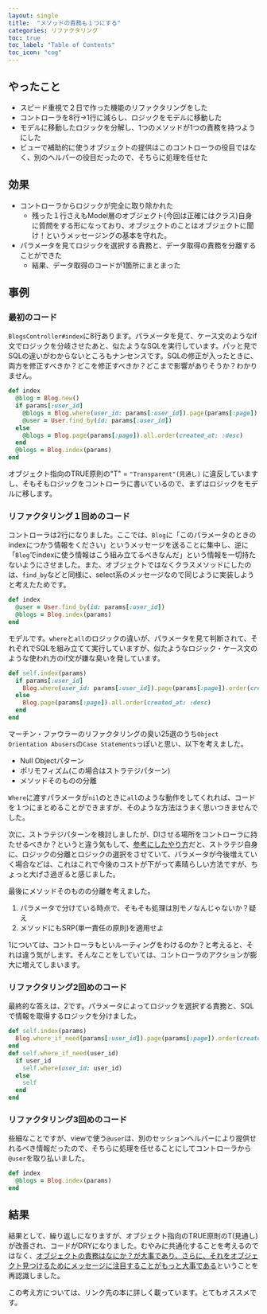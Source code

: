 ```yaml
---
layout: single
title:  "メソッドの責務も１つにする"
categories: リファクタリング
toc: true
toc_label: "Table of Contents"
toc_icon: "cog"
---
```


## やったこと

* スピード重視で２日で作った機能のリファクタリングをした
* コントローラを8行→1行に減らし、ロジックをモデルに移動した
* モデルに移動したロジックを分解し、1つのメソッドが1つの責務を持つようにした
* ビューで補助的に使うオブジェクトの提供はこのコントローラの役目ではなく、別のヘルパーの役目だったので、そちらに処理を任せた

## 効果

* コントローラからロジックが完全に取り除かれた
  * 残った１行さえもModel層のオブジェクト(今回は正確にはクラス)自身に質問をする形になっており、オブジェクトのことはオブジェクトに聞け！というメッセージングの基本を守れた。
* パラメータを見てロジックを選択する責務と、データ取得の責務を分離することができた
  * 結果、データ取得のコードが1箇所にまとまった

## 事例

### 最初のコード

`BlogsController#index`に8行あります。パラメータを見て、ケース文のようなif文でロジックを分岐させたあと、似たようなSQLを実行しています。パッと見でSQLの違いがわからないところもナンセンスです。SQLの修正が入ったときに、両方を修正すべきか？どこを修正すべきか？どこまで影響がありそうか？わかりません。

```ruby
def index
  @blog = Blog.new()
  if params[:user_id]
    @blogs = Blog.where(user_id: params[:user_id]).page(params[:page]).order(created_at: :desc)
    @user = User.find_by(id: params[:user_id])
  else
    @blogs = Blog.page(params[:page]).all.order(created_at: :desc)
  end
  @blogs = Blog.index(params)
end
```

オブジェクト指向のTRUE原則の"T" = `"Transparent"(見通し)` に違反していますし、そもそもロジックをコントローラに書いているので、まずはロジックをモデルに移します。

### リファクタリング１回めのコード

コントローラは2行になりました。ここでは、`Blog`に「このパラメータのときのindexにつかう情報をください」というメッセージを送ることに集中し、逆に「`Blog`でindexに使う情報はこう組み立てるべきなんだ」という情報を一切持たないようにさせました。また、オブジェクトではなくクラスメソッドにしたのは、`find_by`などと同様に、select系のメッセージなので同じように実装しようと考えたためです。

```ruby
def index
  @user = User.find_by(id: params[:user_id])
  @blogs = Blog.index(params)
end
```

モデルです。`where`と`all`のロジックの違いが、パラメータを見て判断されて、それぞれでSQLを組み立てて実行していますが、似たようなロジック・ケース文のような使われ方のif文が嫌な臭いを発しています。

```ruby
def self.index(params)
  if params[:user_id]
    Blog.where(user_id: params[:user_id]).page(params[:page]).order(created_at: :desc)
  else
    Blog.page(params[:page]).all.order(created_at: :desc)
  end
end
```

マーチン・ファウラーのリファクタリングの臭い25選のうち`Object Orientation Abusers`の`Case Statements`っぽいと思い、以下を考えました。

* Null Objectパターン
* ポリモフィズム(この場合はストラテジパターン)
* メソッドそのものの分離

`Where`に渡すパラメータが`nil`のときに`all`のような動作をしてくれれば、コードを１つにまとめることができますが、そのような方法はうまく思いつきませんでした。

次に、ストラテジパターンを検討しましたが、DIさせる場所をコントローラに持たせるべきか？というと違う気もして、[参考にしたやり方](https://lorefnon.me/2015/01/03/leveraging-strategy-pattern-in-rails.html#retrospection)だと、ストラテジ自身に、ロジックの分離とロジックの選択をさせていて、パラメータが今後増えていく場合などは、これはこれで今後のコストが下がって素晴らしい方法ですが、ちょっと大げさ過ぎると感じました。

最後にメソッドそのものの分離を考えました。

1. パラメータで分けている時点で、そもそも処理は別モノなんじゃないか？疑え
2. メソッドにもSRP(単一責任の原則)を適用せよ

1については、コントローラもといルーティングをわけるのか？と考えると、それは違う気がします。そんなことをしていては、コントローラのアクションが膨大に増えてしまいます。


### リファクタリング2回めのコード

最終的な答えは、2です。パラメータによってロジックを選択する責務と、SQLで情報を取得するロジックを分けました。

```ruby
def self.index(params)
  Blog.where_if_need(params[:user_id]).page(params[:page]).order(created_at: :desc)
end
def self.where_if_need(user_id)
  if user_id
    self.where(user_id: user_id)
  else
    self
  end
end
```

### リファクタリング3回めのコード

些細なことですが、viewで使う`@user`は、別のセッションヘルパーにより提供せれるべき情報だったので、そちらに処理を任せることにしてコントローラから`@user`を取り払いました。

```ruby
def index
  @blogs = Blog.index(params)
end
```

## 結果

結果として、繰り返しになりますが、オブジェクト指向のTRUE原則のT(見通し)が改善され、コードがDRYになりました。むやみに共通化することを考えるのではなく、[オブジェクトの責務はなにか？が大事であり、さらに、それをオブジェクト見つけるためにメッセージに注目することがもっと大事である](http://amzn.asia/6M4NZrr)ということを再認識しました。

この考え方については、リンク先の本に詳しく載っています。とてもオススメです。
